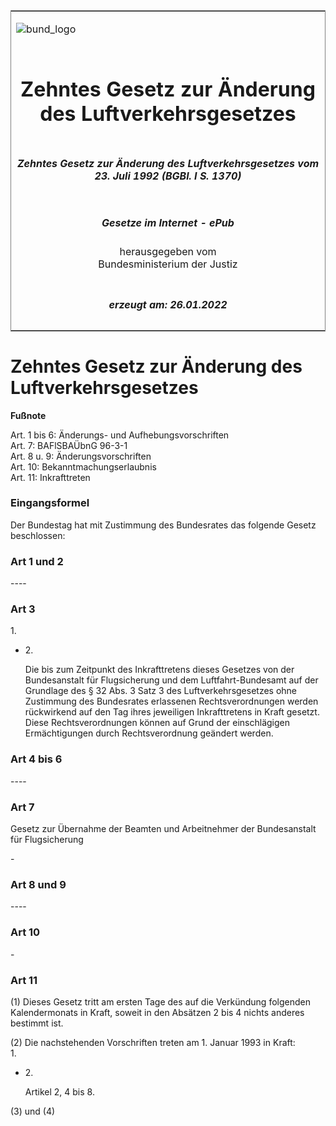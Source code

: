 <span id="DECKBLATT.html"></span>

<table border="0" frame="border" width="100%">

<tr valign="top">

<td align="left">

![bund\_logo](BfJ_2021_Web_de_de.gif)

</td>

<td align="right">

 

</td>

</tr>

<tr align="center" valign="middle">

<td colspan="2">

# Zehntes Gesetz zur Änderung des Luftverkehrsgesetzes

</td>

</tr>

<tr align="center" valign="middle">

<td colspan="2">

##### Zehntes Gesetz zur Änderung des Luftverkehrsgesetzes vom 23. Juli 1992 (BGBl. I S. 1370)

</td>

</tr>

<tr align="center" valign="middle">

<td colspan="2">

  
  

##### Gesetze im Internet - ePub  
  
herausgegeben vom  
Bundesministerium der Justiz

</td>

</tr>

<tr align="center" valign="bottom">

<td colspan="2">

  
  

##### erzeugt am: 26.01.2022

</td>

</tr>

</table>

<span id="BJNR013700992.html"></span>

# Zehntes Gesetz zur Änderung des Luftverkehrsgesetzes

<div>

  
**Fußnote**

<div class="jnhtml">

<div>

<div class="jurAbsatz">

Art. 1 bis 6: Änderungs- und Aufhebungsvorschriften  
Art. 7: BAFlSBAÜbnG 96-3-1  
Art. 8 u. 9: Änderungsvorschriften  
Art. 10: Bekanntmachungserlaubnis  
Art. 11: Inkrafttreten

</div>

</div>

</div>

</div>

<span id="BJNR013700992BJNE000100314.html"></span>

### Eingangsformel  

<div>

<div class="jnhtml">

<div>

<div class="jurAbsatz">

Der Bundestag hat mit Zustimmung des Bundesrates das folgende Gesetz
beschlossen:

</div>

</div>

</div>

</div>

<span id="BJNR013700992BJNE000200314.html"></span>

### Art 1 und 2  
\----

<span id="BJNR013700992BJNE000300314.html"></span>

### Art 3  

<div>

<div class="jnhtml">

<div>

<div class="jurAbsatz">

1\.

  - 2\.
    
    <div style="">
    
    Die bis zum Zeitpunkt des Inkrafttretens dieses Gesetzes von der
    Bundesanstalt für Flugsicherung und dem Luftfahrt-Bundesamt auf der
    Grundlage des § 32 Abs. 3 Satz 3 des Luftverkehrsgesetzes ohne
    Zustimmung des Bundesrates erlassenen Rechtsverordnungen werden
    rückwirkend auf den Tag ihres jeweiligen Inkrafttretens in Kraft
    gesetzt. Diese Rechtsverordnungen können auf Grund der einschlägigen
    Ermächtigungen durch Rechtsverordnung geändert werden.
    
    </div>

</div>

</div>

</div>

</div>

<span id="BJNR013700992BJNE000400314.html"></span>

### Art 4 bis 6  
\----

<span id="BJNR013700992BJNE000500314.html"></span>

### Art 7  
Gesetz zur Übernahme der Beamten und Arbeitnehmer der Bundesanstalt für Flugsicherung

<div>

<div class="jnhtml">

<div>

<div class="jurAbsatz">

\-

</div>

</div>

</div>

</div>

<span id="BJNR013700992BJNE000600314.html"></span>

### Art 8 und 9  
\----

<span id="BJNR013700992BJNE000700314.html"></span>

### Art 10  

<div>

<div class="jnhtml">

<div>

<div class="jurAbsatz">

\-

</div>

</div>

</div>

</div>

<span id="BJNR013700992BJNE000800314.html"></span>

### Art 11  

<div>

<div class="jnhtml">

<div>

<div class="jurAbsatz">

(1) Dieses Gesetz tritt am ersten Tage des auf die Verkündung folgenden
Kalendermonats in Kraft, soweit in den Absätzen 2 bis 4 nichts anderes
bestimmt ist.

</div>

<div class="jurAbsatz">

(2) Die nachstehenden Vorschriften treten am 1. Januar 1993 in Kraft:  
1\.

  - 2\.
    
    <div style="">
    
    Artikel 2, 4 bis 8.
    
    </div>

</div>

<div class="jurAbsatz">

(3) und (4)

</div>

</div>

</div>

</div>
